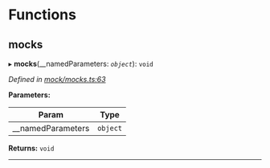 

# Functions

<a id="mocks"></a>

##  mocks

▸ **mocks**(__namedParameters: *`object`*): `void`

*Defined in [mock/mocks.ts:63](https://github.com/polkadot-js/api/blob/bb114bc/packages/rpc-provider/src/mock/mocks.ts#L63)*

**Parameters:**

| Param | Type |
| ------ | ------ |
| __namedParameters | `object` |

**Returns:** `void`

___

